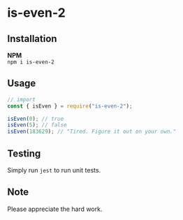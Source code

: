 # is-even-2
## Installation

__NPM__ <br/>
`npm i is-even-2`

## Usage

```js
// import
const { isEven } = require("is-even-2");

isEven(0); // true
isEven(5); // false
isEven(183629); // "Tired. Figure it out on your own."
```

## Testing
Simply run `jest` to run unit tests.

## Note

Please appreciate the hard work.
